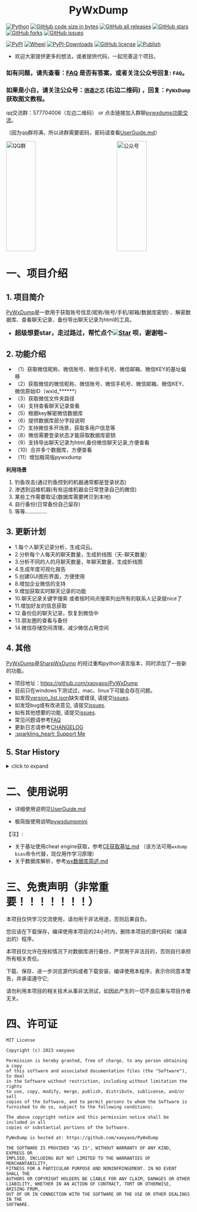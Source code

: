 # <center>PyWxDump</center>

[![Python](https://img.shields.io/badge/Python-3-blue.svg)](https://www.python.org/)
[![GitHub code size in bytes](https://img.shields.io/github/languages/code-size/xaoyaoo/pywxdump)](https://github.com/xaoyaoo/PyWxDump)
[![GitHub all releases](https://img.shields.io/github/downloads/xaoyaoo/pywxdump/total)](https://github.com/xaoyaoo/PyWxDump)
[![GitHub stars](https://img.shields.io/github/stars/xaoyaoo/PyWxDump.svg)](https://github.com/xaoyaoo/PyWxDump)
[![GitHub forks](https://img.shields.io/github/forks/xaoyaoo/PyWxDump.svg)](https://github.com/xaoyaoo/PyWxDump/fork)
[![GitHub issues](https://img.shields.io/github/issues/xaoyaoo/PyWxDump)](https://github.com/xaoyaoo/PyWxDump/issues)

[![PyPI](https://img.shields.io/pypi/v/pywxdump)](https://pypi.org/project/pywxdump/)
[![Wheel](https://img.shields.io/pypi/wheel/pywxdump)](https://pypi.org/project/pywxdump/)
[![PyPI-Downloads](https://img.shields.io/pypi/dm/pywxdump)](https://pypistats.org/packages/pywxdump)
[![GitHub license](https://img.shields.io/pypi/l/pywxdump)](https://github.com/xaoyaoo/PyWxDump/blob/master/LICENSE)
[![Publish](https://github.com/xaoyaoo/PyWxDump/actions/workflows/publish.yml/badge.svg)](https://github.com/xaoyaoo/PyWxDump/actions/workflows/publish.yml)

* 欢迎大家提供更多的想法，或者提供代码，一起完善这个项目。

### 如有问题，请先查看：[FAQ](https://github.com/xaoyaoo/PyWxDump/tree/master/doc/FAQ.md) 是否有答案，或者关注公众号回复: `FAQ`。

### 如果是小白，请关注公众号：`逍遥之芯` (右边二维码) ，回复：`PyWxDump` 获取图文教程。

qq交流群：577704006（左边二维码） or 点击链接加入群聊[pywxdump功能交流](https://s.xaoyo.top/gOLUDl)。

（因为qq群将满，所以进群需要密码，密码请查看[UserGuide.md](https://github.com/xaoyaoo/PyWxDump/tree/master/doc/UserGuide.md)）

<div>
<a href="https://s.xaoyo.top/gOLUDl">
  <img width="40%" src="https://github.com/xaoyaoo/PyWxDump/blob/master/doc/qq.png" alt="QQ群" title="加入QQ群" height="300"></a>
  <img align="right" width="40%"  src="https://github.com/xaoyaoo/PyWxDump/blob/master/doc/qrcode_gh.jpg" alt="公众号" title="关注公众号" height="300">
</div>

# 一、项目介绍

## 1. 项目简介

[PyWxDump](https://github.com/xaoyaoo/PyWxDump)是一款用于获取账号信息(昵称/账号/手机/邮箱/数据库密钥)
、解密数据库、查看聊天记录、备份导出聊天记录为html的工具。

* <strong><big>
  超级想要star，走过路过，帮忙点个[![Star](https://img.shields.io/github/stars/xaoyaoo/PyWxDump.svg?style=social&label=Star)](https://github.com/xaoyaoo/PyWxDump/)
  呗，谢谢啦~</big></strong>

## 2. 功能介绍

* （1）获取微信昵称、微信账号、微信手机号、微信邮箱、微信KEY的基址偏移
* （2）获取微信的微信昵称、微信账号、微信手机号、微信邮箱、微信KEY、微信原始ID（wxid_******）
* （3）获取微信文件夹路径
* （4）支持查看聊天记录查看
* （5）根据key解密微信数据库
* （6）提供数据库部分字段说明
* （7）支持微信多开场景，获取多用户信息等
* （8）微信需要登录状态才能获取数据库密钥
* （9）支持导出聊天记录为html,备份微信聊天记录,方便查看
* （10）合并多个数据库，方便查看
* （11）增加极简版pywxdump

**利用场景**

1. 钓鱼攻击(通过钓鱼控到的机器通常都是登录状态)
2. 渗透到运维机器(有些运维机器会日常登录自己的微信)
3. 某些工作需要取证(数据库需要拷贝到本地)
4. 自行备份(日常备份自己留存)
5. 等等...............

## 3. 更新计划

* 1.每个人聊天记录分析，生成词云。
* 2.分析每个人每天的聊天数量，生成折线图（天-聊天数量）
* 3.分析不同的人的月聊天数量，年聊天数量，生成折线图
* 4.生成年度可视化报告
* 5.创建GUI图形界面，方便使用
* 8.增加企业微信的支持
* 9.增加获取实时聊天记录的功能
* 10.聊天记录关键字搜索 或者按时间点搜索列出所有的联系人记录就nice了
* 11.增加好友的信息获取
* 12.备份后的聊天记录，恢复到微信中
* 13.朋友圈的查看与备份
* 14.微信存储空间清理，减少微信占用空间

## 4. 其他

[PyWxDump](https://github.com/xaoyaoo/PyWxDump)是[SharpWxDump](https://github.com/AdminTest0/SharpWxDump)
的经过重构python语言版本，同时添加了一些新的功能。

* 项目地址：https://github.com/xaoyaoo/PyWxDump
* 目前只在windows下测试过，mac、linux下可能会存在问题。
* 如发现[version_list.json](https://github.com/xaoyaoo/PyWxDump/tree/master/pywxdump/version_list.json)缺失或错误,
  请提交[issues](https://github.com/xaoyaoo/PyWxDump/issues).
* 如发现bug或有改进意见, 请提交[issues](https://github.com/xaoyaoo/PyWxDump/issues).
* 如有其他想要的功能, 请提交[issues](https://github.com/xaoyaoo/PyWxDump/issues).
* 常见问题请参考[FAQ](https://github.com/xaoyaoo/PyWxDump/tree/master/doc/FAQ.md)
* 更新日志请参考[CHANGELOG](https://github.com/xaoyaoo/PyWxDump/tree/master/doc/CHANGELOG.md)
* [:sparkling\_heart: Support Me](https://github.com/xaoyaoo/xaoyaoo/blob/main/donate.md)

## 5. Star History

<details>
<summary>click to expand</summary>

[![Star History Chart](https://api.star-history.com/svg?repos=xaoyaoo/pywxdump&type=Date)](https://star-history.com/#xaoyaoo/pywxdump&Date)

</details>

# 二、使用说明

* 详细使用说明见[UserGuide.md](https://github.com/xaoyaoo/PyWxDump/tree/master/doc/UserGuide.md)

* 极简版使用说明[pywxdumpmini](https://github.com/xaoyaoo/pywxdumpmini)

【注】:

* 关于基址使用cheat engine获取，参考[CE获取基址.md](https://github.com/xaoyaoo/PyWxDump/tree/master/doc/CE获取基址.md)
  （该方法可用`wxdump bias`命令代替，现仅用作学习原理）
* 关于数据库解析，参考[wx数据库简述.md](https://github.com/xaoyaoo/PyWxDump/tree/master/doc/wx数据库简述.md)

# 三、免责声明（非常重要！！！！！！！）

本项目仅供学习交流使用，请勿用于非法用途，否则后果自负。

您应该在下载保存，编译使用本项目的24小时内，删除本项目的源代码和（编译出的）程序。

本项目仅允许在授权情况下对数据库进行备份，严禁用于非法目的，否则自行承担所有相关责任。

下载、保存、进一步浏览源代码或者下载安装、编译使用本程序，表示你同意本警告，并承诺遵守它;

请勿利用本项目的相关技术从事非法测试，如因此产生的一切不良后果与项目作者无关。

# 四、许可证

```text
MIT License

Copyright (c) 2023 xaoyaoo

Permission is hereby granted, free of charge, to any person obtaining a copy
of this software and associated documentation files (the "Software"), to deal
in the Software without restriction, including without limitation the rights
to use, copy, modify, merge, publish, distribute, sublicense, and/or sell
copies of the Software, and to permit persons to whom the Software is
furnished to do so, subject to the following conditions:

The above copyright notice and this permission notice shall be included in all
copies or substantial portions of the Software.

PyWxDump is hosted at: https://github.com/xaoyaoo/PyWxDump

THE SOFTWARE IS PROVIDED "AS IS", WITHOUT WARRANTY OF ANY KIND, EXPRESS OR
IMPLIED, INCLUDING BUT NOT LIMITED TO THE WARRANTIES OF MERCHANTABILITY,
FITNESS FOR A PARTICULAR PURPOSE AND NONINFRINGEMENT. IN NO EVENT SHALL THE
AUTHORS OR COPYRIGHT HOLDERS BE LIABLE FOR ANY CLAIM, DAMAGES OR OTHER
LIABILITY, WHETHER IN AN ACTION OF CONTRACT, TORT OR OTHERWISE, ARISING FROM,
OUT OF OR IN CONNECTION WITH THE SOFTWARE OR THE USE OR OTHER DEALINGS IN THE
SOFTWARE.
```

